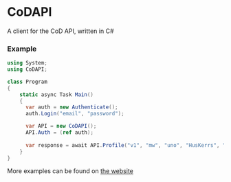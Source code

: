 # CoDAPI
A client for the CoD API, written in C#

### Example

```csharp
using System;
using CoDAPI;

class Program
{
    static async Task Main()
    {
      var auth = new Authenticate();
      auth.Login("email", "password");

      var API = new CoDAPI();
      API.Auth = (ref auth);
      
      var response = await API.Profile("v1", "mw", "uno", "HusKerrs", "wz");     
    }
}
```

More examples can be found on [the website](https://kurtismcalpine.com/codapi/docs/)
